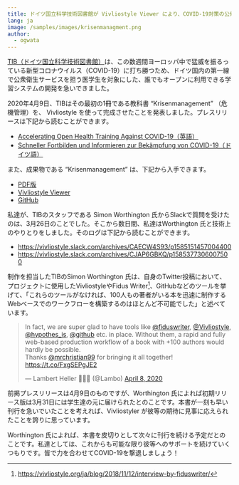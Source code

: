 ```yaml
---
title: ドイツ国立科学技術図書館が Vivliostyle Viewer により、COVID-19対策の公衆衛生教科書を出版
lang: ja
image: /samples/images/krisenmanagment.png
author:
  - ogwata
---
```


[TIB（ドイツ国立科学技術図書館）](https://www.tib.eu/en/tib/profile/foundation/)は、この数週間ヨーロッパ中で猛威を振るっている新型コロナウイルス（COVID-19）に打ち勝つため、ドイツ国内の第一線で公衆衛生サービスを担う医学生を対象にした、誰でもオープンに利用できる学習システムの開発を急いできました。

2020年4月9日、TIBはその最初の1冊である教科書 “Krisenmanagement” （危機管理）を、 Vivliostyle を使って完成させたことを発表しました。プレスリリースは下記から読むことができます。

- [Accelerating Open Health Training Against COVID-19（英語）](https://blogs.tib.eu/wp/tib/2020/04/09/accelerating-open-health-training-against-covid-19/)
- [Schneller Fortbilden und Informieren zur Bekämpfung von COVID-19（ドイツ語）](https://blogs.tib.eu/wp/tib/2020/04/09/schneller-fortbilden-und-informieren-zur-bekaempfung-von-covid-19/)

また、成果物である “Krisenmanagement” は、下記から入手できます。

- [PDF版](https://akademie-oeffentliches-gesundheitswesen.github.io/krisenmanagment/pdf/Krisenmanagement-Pre-Release-v1-978-3-9812871-2-7-PDF.pdf)
- [Vivliostyle Viewer](https://akademie-oeffentliches-gesundheitswesen.github.io/krisenmanagment/vivliostyle-viewer-2.0.0-pre.10/viewer/#src=https://akademie-oeffentliches-gesundheitswesen.github.io/krisenmanagment/webbuch/9783981287127KRIv1.xhtml&bookMode=true&renderAllPages=true)
- [GitHub](https://github.com/akademie-oeffentliches-gesundheitswesen/krisenmanagment)

私達が、TIBのスタッフである Simon Worthington 氏からSlackで質問を受けたのは、3月26日のことでした。そこから数日間、私達はWorthington 氏と技術上のやりとりをしました。そのログは下記から読むことができます。

- https://vivliostyle.slack.com/archives/CAECW4S93/p1585151457004400
- https://vivliostyle.slack.com/archives/CJAP6GBKQ/p1585377306007500

制作を担当したTIBのSimon Worthington 氏は、自身のTwitter投稿において、プロジェクトに使用したVivliostyleやFidus Writer[^1]、GitHubなどのツールを挙げて、「これらのツールがなければ、100人もの著者がいる本を迅速に制作するWebベースでのワークフローを構築するのはほとんど不可能でした」と述べています。

[^1]: https://vivliostyle.org/ja/blog/2018/11/12/interview-by-fiduswriter/

<blockquote class="twitter-tweet"><p lang="en" dir="ltr">In fact, we are super glad to have tools like <a href="https://twitter.com/fiduswriter?ref_src=twsrc%5Etfw">@fiduswriter</a>, <a href="https://twitter.com/Vivliostyle?ref_src=twsrc%5Etfw">@Vivliostyle</a>, <a href="https://twitter.com/hypothes_is?ref_src=twsrc%5Etfw">@hypothes_is</a>, <a href="https://twitter.com/github?ref_src=twsrc%5Etfw">@github</a> etc. in place. Without them, a rapid and fully web-based production workflow of a book with +100 authors would hardly be possible.<br>Thanks <a href="https://twitter.com/mrchristian99?ref_src=twsrc%5Etfw">@mrchristian99</a> for bringing it all together! <a href="https://t.co/FxgSEPgJE2">https://t.co/FxgSEPgJE2</a></p>&mdash; Lambert Heller 🌈🦄🐶 (@Lambo) <a href="https://twitter.com/Lambo/status/1247862424931315712?ref_src=twsrc%5Etfw">April 8, 2020</a></blockquote> <script async src="https://platform.twitter.com/widgets.js" charset="utf-8"></script>


前掲プレスリリースは4月9日のものですが、Worthington 氏によれば初期リリース版は3月31日には学生達の元に届けられたとのことです。本書が一刻も早い刊行を急いでいたことを考えれば、Vivliostyler が彼等の期待に見事に応えられたことを誇りに思っています。

Worthington 氏によれば、本書を皮切りとして次々に刊行を続ける予定だとのことです。私達としては、これからも可能な限り彼等へのサポートを続けていくつもりです。皆で力を合わせてCOVID-19を撃退しましょう！
